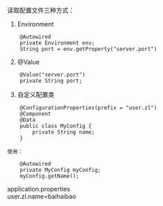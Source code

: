 读取配置文件三种方式：

1. Environment

```
    @Autowired
    private Environment env;
    String port = env.getProperty("server.port")
```

2. @Value

```
    @Value("server.port")  
    private String port;
```

3. 自定义配置类

```
    @ConfigurationProperties(prefix = "user.zl")  
    @Component  
    @Data
    public class MyConfig {
        private String name;
    }
```

    使用：  

```
    @Autowired
    private MyConfig myConfig;
    myConfig.getName();
```

application.properties  
user.zl.name=baihaibao
